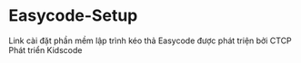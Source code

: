# Easycode-Setup
Link cài đặt phần mềm lập trình kéo thả Easycode được phát triện bởi CTCP Phát triển Kidscode
